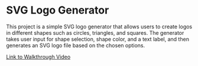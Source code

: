# SVG Logo Generator

This project is a simple SVG logo generator that allows users to create logos in different shapes such as circles, triangles, and squares. The generator takes user input for shape selection, shape color, and a text label, and then generates an SVG logo file based on the chosen options.

[Link to Walkthrough Video](https://drive.google.com/file/d/1c-Oe4j5X6caYEA7jrbSvQmkuJPQNj0w5/view?usp=sharing)
